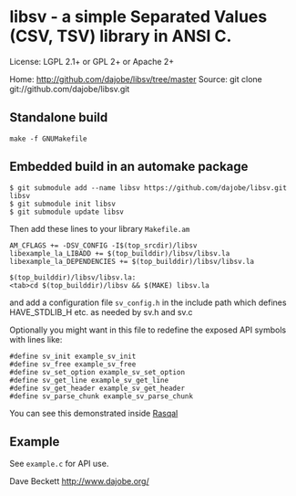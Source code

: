 libsv - a simple Separated Values (CSV, TSV) library in ANSI C.
===============================================================

License: LGPL 2.1+ or GPL 2+ or Apache 2+

Home: http://github.com/dajobe/libsv/tree/master
Source: git clone git://github.com/dajobe/libsv.git

Standalone build
----------------

    make -f GNUMakefile

Embedded build in an automake package
-------------------------------------

    $ git submodule add --name libsv https://github.com/dajobe/libsv.git libsv
    $ git submodule init libsv
    $ git submodule update libsv

Then add these lines to your library `Makefile.am`

    AM_CFLAGS += -DSV_CONFIG -I$(top_srcdir)/libsv
    libexample_la_LIBADD += $(top_builddir)/libsv/libsv.la
    libexample_la_DEPENDENCIES += $(top_builddir)/libsv/libsv.la

    $(top_builddir)/libsv/libsv.la:
    <tab>cd $(top_builddir)/libsv && $(MAKE) libsv.la

and add a configuration file `sv_config.h` in the include path which
defines HAVE_STDLIB_H etc. as needed by sv.h and sv.c

Optionally you might want in this file to redefine the exposed API
symbols with lines like:

    #define sv_init example_sv_init
    #define sv_free example_sv_free
    #define sv_set_option example_sv_set_option
    #define sv_get_line example_sv_get_line
    #define sv_get_header example_sv_get_header
    #define sv_parse_chunk example_sv_parse_chunk

You can see this demonstrated inside [Rasqal](https://github.com/dajobe/rasqal)

Example
-------

See `example.c` for API use.

Dave Beckett
http://www.dajobe.org/
